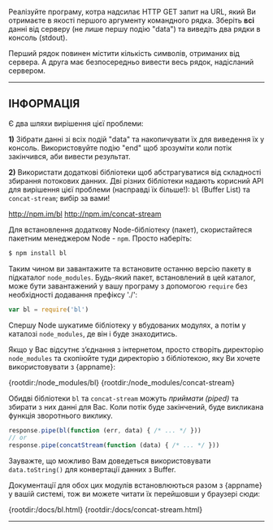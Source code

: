 Реалізуйте програму, котра надсилає HTTP GET запит на URL, який Ви отримаєте в якості першого аргументу командного рядка. Зберіть **всі** данні від серверу (не лише першу подію "data") та виведіть два рядки в консоль (stdout).

Перший рядок повинен містити кількість символів, отриманих від сервера. А друга має безпосередньо вивести весь рядок, надісланий сервером.

----------------------------------------------------------------------
## ІНФОРМАЦІЯ

Є два шляхи вирішення цієї проблеми:

**1)** Зібрати данні зі всіх подій "data" та накопичувати їх для виведення їх у консоль. Використовуйте подію "end" щоб зрозуміти коли потік закінчився, аби вивести результат.

**2)** Використати додаткові бібліотеки щоб абстрагуватися від складності збирання потокових данних. Дві різних бібліотеки надають корисний АРІ для вирішення цієї проблеми (насправді їх більше!): `bl` (Buffer List) та `concat-stream`; вибір за вами!

  <http://npm.im/bl>
  <http://npm.im/concat-stream>

Для встановлення додаткову Node-бібліотеку (пакет), скористайтеся пакетним менеджером Node - `npm`. Просто наберіть:

```sh
$ npm install bl
```

Таким чином ви завантажите та встановите останню версію пакету в підкаталог `node_modules`. Будь-який пакет, встановлений в цей каталог, може бути завантажений у вашу програму з допомогою `require`  без необхідності додавання префіксу './':

```js
var bl = require('bl')
```

Спершу Node шукатиме бібліотеку у вбудованих модулях, а потім у каталозі `node_modules`, де він і буде знаходитись.

Якщо у Вас відсутнє з’єднання з інтернетом, просто створіть директорію `node_modules` та скопіюйте туди директорію з бібліотекою, яку Ви хочете використовувати з {appname}:

  {rootdir:/node_modules/bl}
  {rootdir:/node_modules/concat-stream}

Обидві бібліотеки `bl` та `concat-stream` можуть *приймати (piped)* та збирати з них данні для Вас. Коли потік буде закінчений, буде викликана функція зворотнього виклику.

```js
response.pipe(bl(function (err, data) { /* ... */ }))
// or
response.pipe(concatStream(function (data) { /* ... */ }))
```

Зауважте, що можливо Вам доведеться використовувати `data.toString()` для конвертації данних з Buffer.

Документації для обох цих модулів встановлюються разом з {appname} у вашій системі, тож ви можете читати їх перейшовши у браузері сюди:

  {rootdir:/docs/bl.html}
  {rootdir:/docs/concat-stream.html}

----------------------------------------------------------------------
